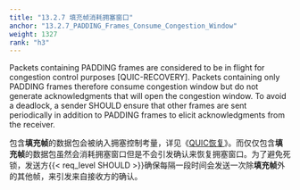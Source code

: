 ```yaml
---
title: "13.2.7 填充帧消耗拥塞窗口"
anchor: "13.2.7_PADDING_Frames_Consume_Congestion_Window"
weight: 1327
rank: "h3"
---
```


Packets containing PADDING frames are considered to be in flight for congestion control purposes [QUIC-RECOVERY]. Packets containing only PADDING frames therefore consume congestion window but do not generate acknowledgments that will open the congestion window. To avoid a deadlock, a sender SHOULD ensure that other frames are sent periodically in addition to PADDING frames to elicit acknowledgments from the receiver. 

包含**填充帧**的数据包会被纳入拥塞控制考量，详见《[QUIC恢复]()》。而仅仅包含**填充帧**的数据包虽然会消耗拥塞窗口但是不会引发确认来恢复拥塞窗口。为了避免死锁，发送方{{< req_level SHOULD >}}确保每隔一段时间会发送一次除**填充帧**外的其他帧，来引发来自接收方的确认。
